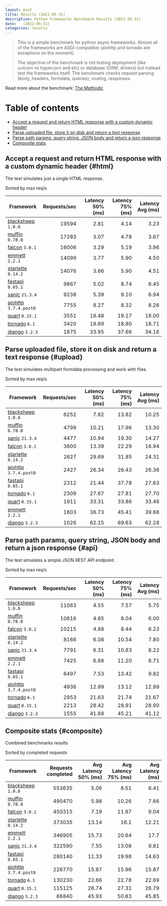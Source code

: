 ```yaml
---
layout: post
title: Results (2021-05-31)
description: Python Frameworks Benchmark Results (2021-05-31)
date:   (2021-05-31)
categories: results
---
```


<script src="https://cdn.jsdelivr.net/npm/chart.js@3.2.1/dist/chart.min.js"></script>

> This is a simple benchmark for python async frameworks. Almost all of the
> frameworks are ASGI-compatible (aiohttp and tornado are exceptions on the
> moment). 
> 
> The objective of the benchmark is not testing deployment (like uvicorn vs
> hypercorn and etc) or database (ORM, drivers) but instead test the frameworks
> itself. The benchmark checks request parsing (body, headers, formdata,
> queries), routing, responses.

Read more about the benchmark: [The Methodic](/py-frameworks-bench/about/)

# Table of contents

* [Accept a request and return HTML response with a custom dynamic header](#html)
* [Parse uploaded file, store it on disk and return a text response](#upload)
* [Parse path params, query string, JSON body and return a json response](#api)
* [Composite stats ](#composite)

<canvas id="chart" style="margin-bottom: 2em"></canvas>
<script>
    var ctx = document.getElementById('chart').getContext('2d');
    var myChart = new Chart(ctx, {
        type: 'bar',
        data: {
            labels: ['blacksheep','muffin','falcon','starlette','emmett','sanic','fastapi','aiohttp','tornado','quart','django',],
            datasets: [
                {
                    label: 'Single HTML response (req/s)',
                    data: ['19594','17283','16006','14099','14076','9867','9238','7755','3551','3420','1875',],
                    backgroundColor: [
                        '#b9ddf1', '#afd6ed', '#a5cfe9', '#9bc7e4', '#92c0df', '#89b8da', '#80b0d5', '#79aacf', '#72a3c9', '#6a9bc3', '#6394be', '#5b8cb8', '#5485b2', '#4e7fac', '#4878a6', '#437a9f', '#3d6a98', '#376491', '#305d8a', '#2a5783',
                    ].reverse()
                },
                {
                    label: 'Upload file (req/s)',
                    data: ['6252','4799','4477','3800','2627','2427','2312','2309','1911','1603','1026',],
                    backgroundColor: [
                        '#ffc685', '#fcbe75', '#f9b665', '#f7ae54', '#f5a645', '#f59c3c', '#f49234', '#f2882d', '#f07e27', '#ee7422', '#e96b20', '#e36420', '#db5e20', '#d25921', '#ca5422', '#c14f22', '#b84b23', '#af4623', '#a64122', '#9e3d22',
                    ].reverse()
                },
                {
                    label: 'Work with JSON (req/s)',
                    data: ['11063','10616','10215','8166','7791','7425','6497','4936','2953','2213','1555',],
                    backgroundColor: [
                        '#b3e0a6', '#a5db96', '#98d687', '#8ed07f', '#85ca77', '#7dc370', '#75bc69', '#6eb663', '#67af5c', '#61a956', '#59a253', '#519c51', '#49964f', '#428f4d', '#398949', '#308344', '#2b7c40', '#27763d', '#256f3d', '#24693d',
                    ].reverse()
                },
            ]
        }
    });
</script>

##  Accept a request and return HTML response with a custom dynamic header {#html}

The test simulates just a single HTML response. 

Sorted by max req/s

| Framework | Requests/sec | Latency 50% (ms) | Latency 75% (ms) | Latency Avg (ms) |
| --------- | -----------: | ---------------: | ---------------: | ---------------: |
| [blacksheep](https://pypi.org/project/blacksheep/) `1.0.6` | 19594 | 2.81 | 4.14 | 3.23
| [muffin](https://pypi.org/project/muffin/) `0.78.0` | 17283 | 3.07 | 4.78 | 3.67
| [falcon](https://pypi.org/project/falcon/) `3.0.1` | 16006 | 3.29 | 5.19 | 3.96
| [emmett](https://pypi.org/project/emmett/) `2.2.1` | 14099 | 3.77 | 5.90 | 4.50
| [starlette](https://pypi.org/project/starlette/) `0.14.2` | 14076 | 3.66 | 5.90 | 4.51
| [fastapi](https://pypi.org/project/fastapi/) `0.65.1` | 9867 | 5.02 | 8.74 | 6.45
| [sanic](https://pypi.org/project/sanic/) `21.3.4` | 9238 | 5.39 | 9.10 | 6.94
| [aiohttp](https://pypi.org/project/aiohttp/) `3.7.4.post0` | 7755 | 8.27 | 8.32 | 8.26
| [quart](https://pypi.org/project/quart/) `0.15.1` | 3551 | 18.48 | 19.17 | 18.00
| [tornado](https://pypi.org/project/tornado/) `6.1` | 3420 | 18.69 | 18.80 | 18.71
| [django](https://pypi.org/project/django/) `3.2.3` | 1875 | 33.95 | 37.66 | 34.16


## Parse uploaded file, store it on disk and return a text response  {#upload}
The test simulates multipart formdata processing and work with files.  

Sorted by max req/s

| Framework | Requests/sec | Latency 50% (ms) | Latency 75% (ms) | Latency Avg (ms) |
| --------- | -----------: | ---------------: | ---------------: | ---------------: |
| [blacksheep](https://pypi.org/project/blacksheep/) `1.0.6` | 6252 | 7.82 | 13.82 | 10.25
| [muffin](https://pypi.org/project/muffin/) `0.78.0` | 4799 | 10.21 | 17.96 | 13.30
| [sanic](https://pypi.org/project/sanic/) `21.3.4` | 4477 | 10.94 | 19.30 | 14.27
| [falcon](https://pypi.org/project/falcon/) `3.0.1` | 3800 | 13.39 | 22.29 | 16.94
| [starlette](https://pypi.org/project/starlette/) `0.14.2` | 2627 | 29.69 | 31.85 | 24.31
| [aiohttp](https://pypi.org/project/aiohttp/) `3.7.4.post0` | 2427 | 26.34 | 26.43 | 26.36
| [fastapi](https://pypi.org/project/fastapi/) `0.65.1` | 2312 | 21.44 | 37.78 | 27.63
| [tornado](https://pypi.org/project/tornado/) `6.1` | 2309 | 27.67 | 27.81 | 27.70
| [quart](https://pypi.org/project/quart/) `0.15.1` | 1911 | 33.31 | 33.86 | 33.48
| [emmett](https://pypi.org/project/emmett/) `2.2.1` | 1603 | 36.73 | 45.41 | 39.88
| [django](https://pypi.org/project/django/) `3.2.3` | 1026 | 62.15 | 69.63 | 62.28


## Parse path params, query string, JSON body and return a json response  {#api}
The test simulates a simple JSON REST API endpoint.  

Sorted by max req/s

| Framework | Requests/sec | Latency 50% (ms) | Latency 75% (ms) | Latency Avg (ms) |
| --------- | -----------: | ---------------: | ---------------: | ---------------: |
| [blacksheep](https://pypi.org/project/blacksheep/) `1.0.6` | 11063 | 4.55 | 7.57 | 5.75
| [muffin](https://pypi.org/project/muffin/) `0.78.0` | 10616 | 4.65 | 8.04 | 6.00
| [falcon](https://pypi.org/project/falcon/) `3.0.1` | 10215 | 4.88 | 8.44 | 6.23
| [starlette](https://pypi.org/project/starlette/) `0.14.2` | 8166 | 6.08 | 10.54 | 7.80
| [sanic](https://pypi.org/project/sanic/) `21.3.4` | 7791 | 6.31 | 10.83 | 8.22
| [emmett](https://pypi.org/project/emmett/) `2.2.1` | 7425 | 6.68 | 11.20 | 8.71
| [fastapi](https://pypi.org/project/fastapi/) `0.65.1` | 6497 | 7.53 | 13.42 | 9.82
| [aiohttp](https://pypi.org/project/aiohttp/) `3.7.4.post0` | 4936 | 12.99 | 13.12 | 12.99
| [tornado](https://pypi.org/project/tornado/) `6.1` | 2953 | 21.63 | 21.74 | 21.67
| [quart](https://pypi.org/project/quart/) `0.15.1` | 2213 | 28.42 | 28.91 | 28.90
| [django](https://pypi.org/project/django/) `3.2.3` | 1555 | 41.68 | 45.21 | 41.12


## Composite stats {#composite}
Combined benchmarks results

Sorted by completed requests

| Framework | Requests completed | Avg Latency 50% (ms) | Avg Latency 75% (ms) | Avg Latency (ms) |
| --------- | -----------------: | -------------------: | -------------------: | ---------------: |
| [blacksheep](https://pypi.org/project/blacksheep/) `1.0.6` | 553635 | 5.06 | 8.51 | 6.41
| [muffin](https://pypi.org/project/muffin/) `0.78.0` | 490470 | 5.98 | 10.26 | 7.66
| [falcon](https://pypi.org/project/falcon/) `3.0.1` | 450315 | 7.19 | 11.97 | 9.04
| [starlette](https://pypi.org/project/starlette/) `0.14.2` | 373035 | 13.14 | 16.1 | 12.21
| [emmett](https://pypi.org/project/emmett/) `2.2.1` | 346905 | 15.73 | 20.84 | 17.7
| [sanic](https://pypi.org/project/sanic/) `21.3.4` | 322590 | 7.55 | 13.08 | 9.81
| [fastapi](https://pypi.org/project/fastapi/) `0.65.1` | 280140 | 11.33 | 19.98 | 14.63
| [aiohttp](https://pypi.org/project/aiohttp/) `3.7.4.post0` | 226770 | 15.87 | 15.96 | 15.87
| [tornado](https://pypi.org/project/tornado/) `6.1` | 130230 | 22.66 | 22.78 | 22.69
| [quart](https://pypi.org/project/quart/) `0.15.1` | 115125 | 26.74 | 27.31 | 26.79
| [django](https://pypi.org/project/django/) `3.2.3` | 66840 | 45.93 | 50.83 | 45.85
